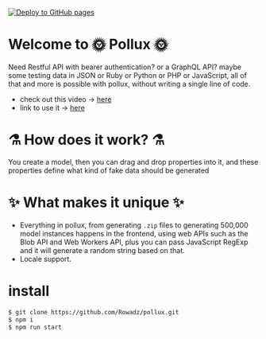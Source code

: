 [![Deploy to GitHub pages](https://github.com/Rowadz/pollux/actions/workflows/workflow.yml/badge.svg)](https://github.com/Rowadz/pollux/actions/workflows/workflow.yml)

# Welcome to 🌞 Pollux 🌞

Need Restful API with bearer authentication? or a GraphQL API? maybe some testing data in JSON or Ruby or Python or PHP or JavaScript, all of that and more is possible with pollux, without writing a single line of code.

- check out this video -> [here](https://www.youtube.com/watch?v=4Kwv98RDoSM)
- link to use it -> [here](https://pollux.dev)

# ⚗️ How does it work? ⚗️

You create a model, then you can drag and drop properties into it, and these properties define what kind of fake data should be generated

# ✨ What makes it unique ✨

- Everything in pollux, from generating `.zip` files to generating 500,000 model instances happens in the frontend, using web APIs such as the Blob API and Web Workers API, plus you can pass JavaScript RegExp and it will generate a random string based on that.
- Locale support.

# install

```bash
$ git clone https://github.com/Rowadz/pollux.git
$ npm i
$ npm run start
```

